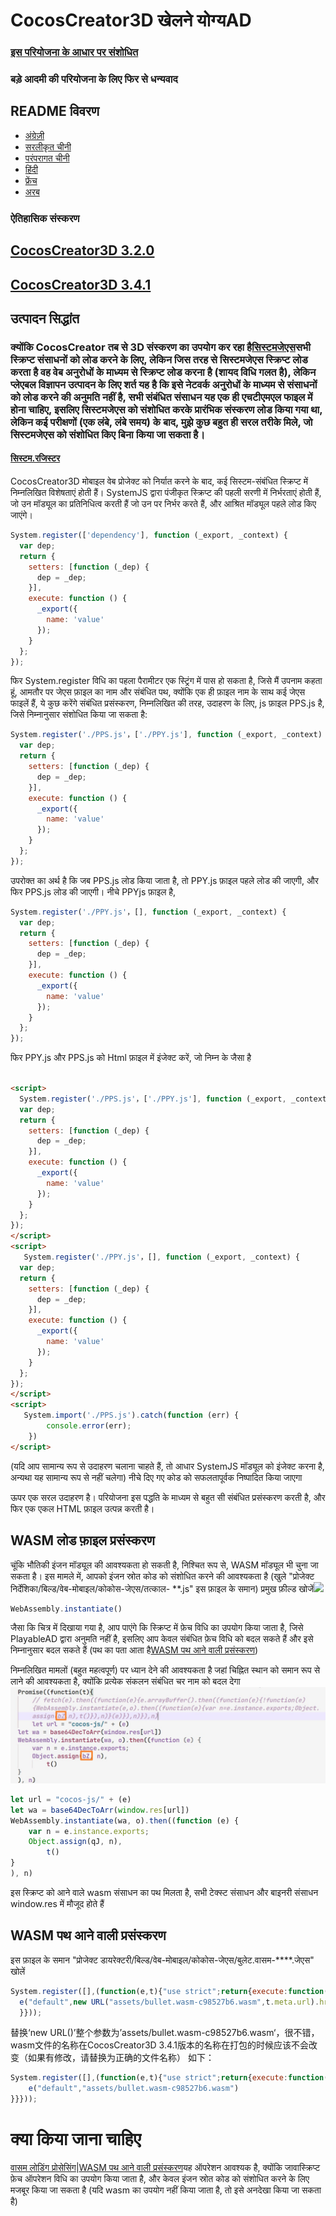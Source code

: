 # CocosCreator3D खेलने योग्यAD

### [इस परियोजना के आधार पर संशोधित](https://github.com/Jecced/c3d2one)

### बड़े आदमी की परियोजना के लिए फिर से धन्यवाद

## README विवरण

-   [अंग्रेज़ी](README.en.md)
-   [सरलीकृत चीनी](README.zh-CN.md)
-   [परंपरागत चीनी](README.zh-TW.md)
-   [हिंदी](README.hi.md)
-   [फ्रेंच](README.fr.md)
-   [अरब](README.ar.md)

### ऐतिहासिक संस्करण

## [CocosCreator3D 3.2.0](./version/Version%203.2.0.md)

## [CocosCreator3D 3.4.1](./version/Version%203.4.1.md)

## उत्पादन सिद्धांत

### क्योंकि CocosCreator तब से 3D संस्करण का उपयोग कर रहा है[सिस्टमजेएस](https://github.com/systemjs/systemjs)सभी स्क्रिप्ट संसाधनों को लोड करने के लिए, लेकिन जिस तरह से सिस्टमजेएस स्क्रिप्ट लोड करता है वह वेब अनुरोधों के माध्यम से स्क्रिप्ट लोड करना है (शायद विधि गलत है), लेकिन प्लेएबल विज्ञापन उत्पादन के लिए शर्त यह है कि इसे नेटवर्क अनुरोधों के माध्यम से संसाधनों को लोड करने की अनुमति नहीं है, सभी संबंधित संसाधन यह एक ही एचटीएमएल फाइल में होना चाहिए, इसलिए सिस्टमजेएस को संशोधित करके प्रारंभिक संस्करण लोड किया गया था, लेकिन कई परीक्षणों (एक लंबे, लंबे समय) के बाद, मुझे कुछ बहुत ही सरल तरीके मिले, जो सिस्टमजेएस को संशोधित किए बिना किया जा सकता है।

#### [सिस्टम.रजिस्टर](https://github.com/systemjs/systemjs/blob/main/docs/system-register.md)

CocosCreator3D मोबाइल वेब प्रोजेक्ट को निर्यात करने के बाद, कई सिस्टम-संबंधित स्क्रिप्ट में निम्नलिखित विशेषताएं होती हैं। SystemJS द्वारा पंजीकृत स्क्रिप्ट की पहली सरणी में निर्भरताएं होती हैं, जो उन मॉड्यूल का प्रतिनिधित्व करती हैं जो उन पर निर्भर करते हैं, और आश्रित मॉड्यूल पहले लोड किए जाएंगे।

```javascript
System.register(['dependency'], function (_export, _context) {
  var dep;
  return {
    setters: [function (_dep) {
      dep = _dep;
    }],
    execute: function () {
      _export({
        name: 'value'
      });
    }
  };
});
```

फिर System.register विधि का पहला पैरामीटर एक स्ट्रिंग में पास हो सकता है, जिसे मैं उपनाम कहता हूं, आमतौर पर जेएस फ़ाइल का नाम और संबंधित पथ, क्योंकि एक ही फ़ाइल नाम के साथ कई जेएस फाइलें हैं, ये कुछ करेंगे संबंधित प्रसंस्करण, निम्नलिखित की तरह, उदाहरण के लिए, js फ़ाइल PPS.js है, जिसे निम्नानुसार संशोधित किया जा सकता है:

```javascript
System.register('./PPS.js'，['./PPY.js'], function (_export, _context) {
  var dep;
  return {
    setters: [function (_dep) {
      dep = _dep;
    }],
    execute: function () {
      _export({
        name: 'value'
      });
    }
  };
});
```

उपरोक्त का अर्थ है कि जब PPS.js लोड किया जाता है, तो PPY.js फ़ाइल पहले लोड की जाएगी, और फिर PPS.js लोड की जाएगी।
नीचे PPYjs फ़ाइल है,

```javascript
System.register('./PPY.js'，[], function (_export, _context) {
  var dep;
  return {
    setters: [function (_dep) {
      dep = _dep;
    }],
    execute: function () {
      _export({
        name: 'value'
      });
    }
  };
});
```

फिर PPY.js और PPS.js को Html फ़ाइल में इंजेक्ट करें, जो निम्न के जैसा है

```html

<script>
  System.register('./PPS.js'，['./PPY.js'], function (_export, _context) {
  var dep;
  return {
    setters: [function (_dep) {
      dep = _dep;
    }],
    execute: function () {
      _export({
        name: 'value'
      });
    }
  };
});
</script>
<script>
   System.register('./PPY.js'，[], function (_export, _context) {
  var dep;
  return {
    setters: [function (_dep) {
      dep = _dep;
    }],
    execute: function () {
      _export({
        name: 'value'
      });
    }
  };
});
</script>
<script>
   System.import('./PPS.js').catch(function (err) {
        console.error(err);
    })
</script>
```

(यदि आप सामान्य रूप से उदाहरण चलाना चाहते हैं, तो आधार SystemJS मॉड्यूल को इंजेक्ट करना है, अन्यथा यह सामान्य रूप से नहीं चलेगा) नीचे दिए गए कोड को सफलतापूर्वक निष्पादित किया जाएगा

ऊपर एक सरल उदाहरण है। परियोजना इस पद्धति के माध्यम से बहुत सी संबंधित प्रसंस्करण करती है, और फिर एक एकल HTML फ़ाइल उत्पन्न करती है।

## WASM लोड फ़ाइल प्रसंस्करण

चूंकि भौतिकी इंजन मॉड्यूल की आवश्यकता हो सकती है, निश्चित रूप से, WASM मॉड्यूल भी चुना जा सकता है। इस मामले में, आपको इंजन स्रोत कोड को संशोधित करने की आवश्यकता है (खुले "प्रोजेक्ट निर्देशिका/बिल्ड/वेब-मोबाइल/कोकोस-जेएस/तत्काल- \*\*.js" इस फ़ाइल के समान)
प्रमुख फ़ील्ड खोजें![](./pic/Snipaste_2022-03-06_19-31-09.jpg)

```javascript
WebAssembly.instantiate()
```

जैसा कि चित्र में दिखाया गया है, आप पाएंगे कि स्क्रिप्ट में फ़ेच विधि का उपयोग किया जाता है, जिसे PlayableAD द्वारा अनुमति नहीं है, इसलिए आप केवल संबंधित फ़ेच विधि को बदल सकते हैं और इसे निम्नानुसार बदल सकते हैं (पथ का पता आता है[WASM पथ आने वाली प्रसंस्करण](./README.md#wasm路径传入处理))

निम्नलिखित मामलों (बहुत महत्वपूर्ण) पर ध्यान देने की आवश्यकता है जहां चिह्नित स्थान को समान रूप से लाने की आवश्यकता है, क्योंकि प्रत्येक संकलन संबंधित चर नाम को बदल देगा![](./pic/Snipaste_2022-04-01_13-48-28.jpg)

```javascript
let url = "cocos-js/" + (e)
let wa = base64DecToArr(window.res[url])
WebAssembly.instantiate(wa, o).then((function (e) {
    var n = e.instance.exports;
    Object.assign(qJ, n),
        t()
}
), n) 
```

इस स्क्रिप्ट को आने वाले wasm संसाधन का पथ मिलता है, सभी टेक्स्ट संसाधन और बाइनरी संसाधन window.res में मौजूद होते हैं

## WASM पथ आने वाली प्रसंस्करण

इस फ़ाइल के समान "प्रोजेक्ट डायरेक्टरी/बिल्ड/वेब-मोबाइल/कोकोस-जेएस/बुलेट.वासम-\*\*\*\*.जेएस" खोलें

```javascript
System.register([],(function(e,t){"use strict";return{execute:function(){
  e("default",new URL("assets/bullet.wasm-c98527b6.wasm",t.meta.url).href)}
  }}));

```

替换‘new URL()’整个参数为’assets/bullet.wasm-c98527b6.wasm‘，很不错，wasm文件的名称在CocosCreator3D 3.4.1版本的名称在打包的时候应该不会改变（如果有修改，请替换为正确的文件名称）
如下：

```javascript
System.register([],(function(e,t){"use strict";return{execute:function(){
    e("default","assets/bullet.wasm-c98527b6.wasm")
}}}));

```

# क्या किया जाना चाहिए

[वासम लोडिंग प्रोसेसिंग](./README.md#wasm加载文件处理)\|[WASM पथ आने वाली प्रसंस्करण](./README.md#wasm路径传入处理)यह ऑपरेशन आवश्यक है, क्योंकि जावास्क्रिप्ट फ़ेच ऑपरेशन विधि का उपयोग किया जाता है, और केवल इंजन स्रोत कोड को संशोधित करने के लिए मजबूर किया जा सकता है (यदि wasm का उपयोग नहीं किया जाता है, तो इसे अनदेखा किया जा सकता है)
